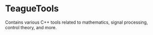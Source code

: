 # TeagueTools
Contains various C++ tools related to mathematics, signal processing, control theory, and more.
